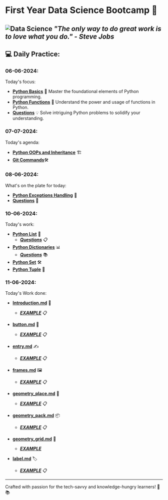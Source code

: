 # First Year Data Science Bootcamp 🚀

![Data Science](https://builtin.com/sites/www.builtin.com/files/styles/og/public/2024-03/Data%20Science%201600x800.jpg)
*"The only way to do great work is to love what you do." - Steve Jobs*
---

## 💻 Daily Practice:

### 06-06-2024:
Today's focus:
- **[Python Basics](06-06-2024/Python_basics.md)** 🐍 Master the foundational elements of Python programming.
- **[Python Functions](06-06-2024/Python_functions.md)** 🔄 Understand the power and usage of functions in Python.
- **[Questions](06-06-2024/Questions.py)** 💡 Solve intriguing Python problems to solidify your understanding.

### 07-07-2024:
Today's agenda:
- **[Python OOPs and Inheritance](07-06-2024/python_oop.md)** 🏗️ 
- **[Git Commands](07-07-2024/git_github.md)**🛠️ 
### 08-06-2024:
What's on the plate for today:
- **[Python Exceptions Handling](08-06-2024/exception_handling.md)** 🚨 
- **[Questions](08-06-2024/questions.py)** 💪

### 10-06-2024:
Today's work:
- **[Python List](10-06-2024/List.md)** 📝 
  - ***[Questions](10-06-2024/list_questions.py)*** 📋 
- **[Python Dictionaries](10-06-2024/Dictionary.md)** 📊 
  - ***[Questions](10-06-2024/dict_questions.py)*** 📚 
- **[Python Set](10-06-2024/Sets.md)** 🛠️
- **[Python Tuple](10-06-2024/Tuples.md)** 🎯
  
### 11-06-2024:
Today's Work done:

- **[Introduction.md](11-06-2024/Introduction.md)** 🌟 
  - ***[EXAMPLE](11-06-2024/basics.py)*** 📋

- **[button.md](11-06-2024/button.md)** 🔘
  - ***[EXAMPLE](11-06-2024/button.py)*** 📋

- **[entry.md](11-06-2024/entry.md)** ✍️ 
  - ***[EXAMPLE](11-06-2024/entry.py)*** 📋

- **[frames.md](11-06-2024/frames.md)** 🖼️ 
  - ***[EXAMPLE](11-06-2024/frames.py)*** 📋

- **[geometry_place.md](11-06-2024/geometry_place.md)** 📍
  - ***[EXAMPLE](11-06-2024/place.py)*** 📋

- **[geometry_pack.md](11-06-2024/geometry_pack.md)** 📦 
  - ***[EXAMPLE](11-06-2024/pack.py)*** 📋

- **[geometry_grid.md](11-06-2024/geometry_grid.md)** 📐 
  - ***[EXAMPLE](11-06-2024/grid.py)***

- **[label.md](11-06-2024/label.md)** 🏷️ 
  - ***[EXAMPLE](11-06-2024/label.py)*** 📋
--- 
Crafted with passion for the tech-savvy and knowledge-hungry learners! 🧠📚 

